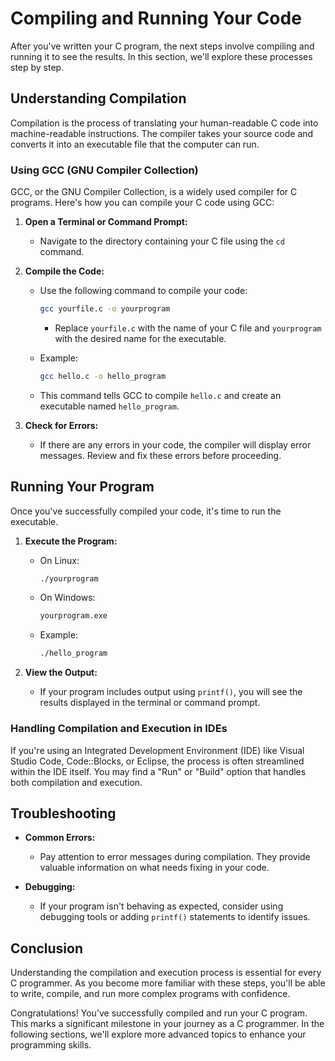 # Compiling and Running Your Code

After you've written your C program, the next steps involve compiling and running it to see the results. In this section, we'll explore these processes step by step.

## Understanding Compilation

Compilation is the process of translating your human-readable C code into machine-readable instructions. The compiler takes your source code and converts it into an executable file that the computer can run.

### Using GCC (GNU Compiler Collection)

GCC, or the GNU Compiler Collection, is a widely used compiler for C programs. Here's how you can compile your C code using GCC:

1. **Open a Terminal or Command Prompt:**
    - Navigate to the directory containing your C file using the `cd` command.

2. **Compile the Code:**
    - Use the following command to compile your code:
      ```bash
      gcc yourfile.c -o yourprogram
      ```
        - Replace `yourfile.c` with the name of your C file and `yourprogram` with the desired name for the executable.

    - Example:
      ```bash
      gcc hello.c -o hello_program
      ```

    - This command tells GCC to compile `hello.c` and create an executable named `hello_program`.

3. **Check for Errors:**
    - If there are any errors in your code, the compiler will display error messages. Review and fix these errors before proceeding.

## Running Your Program

Once you've successfully compiled your code, it's time to run the executable.

1. **Execute the Program:**
    - On Linux:
      ```bash
      ./yourprogram
      ```
    - On Windows:
      ```bash
      yourprogram.exe
      ```

    - Example:
      ```bash
      ./hello_program
      ```

2. **View the Output:**
    - If your program includes output using `printf()`, you will see the results displayed in the terminal or command prompt.

### Handling Compilation and Execution in IDEs

If you're using an Integrated Development Environment (IDE) like Visual Studio Code, Code::Blocks, or Eclipse, the process is often streamlined within the IDE itself. You may find a "Run" or "Build" option that handles both compilation and execution.

## Troubleshooting

- **Common Errors:**
    - Pay attention to error messages during compilation. They provide valuable information on what needs fixing in your code.

- **Debugging:**
    - If your program isn't behaving as expected, consider using debugging tools or adding `printf()` statements to identify issues.

## Conclusion

Understanding the compilation and execution process is essential for every C programmer. As you become more familiar with these steps, you'll be able to write, compile, and run more complex programs with confidence.

Congratulations! You've successfully compiled and run your C program. This marks a significant milestone in your journey as a C programmer. In the following sections, we'll explore more advanced topics to enhance your programming skills.
